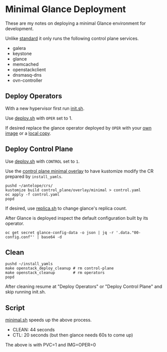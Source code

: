 # Minimal Glance Deployment

These are my notes on deploying a minimal Glance environment for
development.

Unlike [standard](../docs/standard.md) it only runs the following
control plane services.

- galera
- keystone
- glance
- memcached
- openstackclient
- dnsmasq-dns
- ovn-controller

## Deploy Operators

With a new hypervisor first run [init.sh](../scripts/init.sh).

Use [deploy.sh](../scripts/deploy.sh) with `OPER` set to 1.

If desired replace the glance operator deployed by `OPER`
with your [own image](image.md) or a [local copy](local.md).

## Deploy Control Plane

Use [deploy.sh](../scripts/deploy.sh) with `CONTROL` set to `1`.

Use the
[control plane minimal overlay](../crs/control_plane/overlay/minimal)
to have kustomize modify the CR prepared by `install_yamls`.

```
pushd ~/antelope/crs/
kustomize build control_plane/overlay/minimal > control.yaml
oc apply -f control.yaml
popd
```

If desired, use [replica.sh](replica.sh) to change glance's replica count.

After Glance is deployed inspect the default configuration built by
its operator.

```
oc get secret glance-config-data -o json | jq -r '.data."00-config.conf"' | base64 -d
```

## Clean

```
pushd ~/install_yamls
make openstack_deploy_cleanup # rm control-plane
make openstack_cleanup        # rm operators
popd
```

After cleaning resume at "Deploy Operators" or "Deploy Control Plane"
and skip running init.sh.

## Script

[minimal.sh](minimal.sh) speeds up the above process.

- CLEAN:  44 seconds
- CTL:    20 seconds (but then glance needs 60s to come up)

The above is with PVC=1 and IMG=OPER=0
